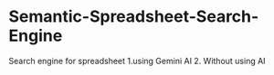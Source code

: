 # Semantic-Spreadsheet-Search-Engine
Search engine for spreadsheet 1.using Gemini AI 2. Without using AI
